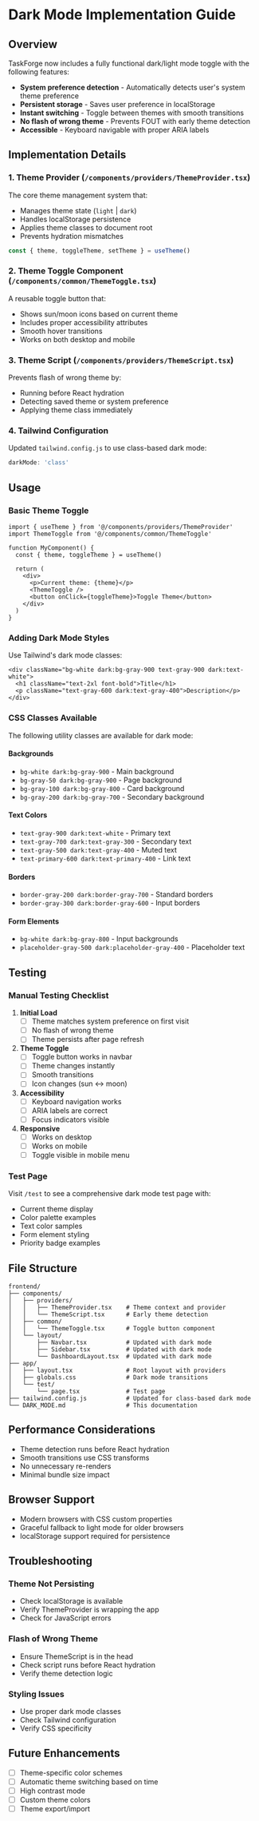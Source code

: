 # Dark Mode Implementation Guide

## Overview

TaskForge now includes a fully functional dark/light mode toggle with the following features:

- **System preference detection** - Automatically detects user's system theme preference
- **Persistent storage** - Saves user preference in localStorage
- **Instant switching** - Toggle between themes with smooth transitions
- **No flash of wrong theme** - Prevents FOUT with early theme detection
- **Accessible** - Keyboard navigable with proper ARIA labels

## Implementation Details

### 1. Theme Provider (`/components/providers/ThemeProvider.tsx`)

The core theme management system that:
- Manages theme state (`light` | `dark`)
- Handles localStorage persistence
- Applies theme classes to document root
- Prevents hydration mismatches

```typescript
const { theme, toggleTheme, setTheme } = useTheme()
```

### 2. Theme Toggle Component (`/components/common/ThemeToggle.tsx`)

A reusable toggle button that:
- Shows sun/moon icons based on current theme
- Includes proper accessibility attributes
- Smooth hover transitions
- Works on both desktop and mobile

### 3. Theme Script (`/components/providers/ThemeScript.tsx`)

Prevents flash of wrong theme by:
- Running before React hydration
- Detecting saved theme or system preference
- Applying theme class immediately

### 4. Tailwind Configuration

Updated `tailwind.config.js` to use class-based dark mode:
```javascript
darkMode: 'class'
```

## Usage

### Basic Theme Toggle

```tsx
import { useTheme } from '@/components/providers/ThemeProvider'
import ThemeToggle from '@/components/common/ThemeToggle'

function MyComponent() {
  const { theme, toggleTheme } = useTheme()
  
  return (
    <div>
      <p>Current theme: {theme}</p>
      <ThemeToggle />
      <button onClick={toggleTheme}>Toggle Theme</button>
    </div>
  )
}
```

### Adding Dark Mode Styles

Use Tailwind's dark mode classes:

```tsx
<div className="bg-white dark:bg-gray-900 text-gray-900 dark:text-white">
  <h1 className="text-2xl font-bold">Title</h1>
  <p className="text-gray-600 dark:text-gray-400">Description</p>
</div>
```

### CSS Classes Available

The following utility classes are available for dark mode:

#### Backgrounds
- `bg-white dark:bg-gray-900` - Main background
- `bg-gray-50 dark:bg-gray-900` - Page background
- `bg-gray-100 dark:bg-gray-800` - Card background
- `bg-gray-200 dark:bg-gray-700` - Secondary background

#### Text Colors
- `text-gray-900 dark:text-white` - Primary text
- `text-gray-700 dark:text-gray-300` - Secondary text
- `text-gray-500 dark:text-gray-400` - Muted text
- `text-primary-600 dark:text-primary-400` - Link text

#### Borders
- `border-gray-200 dark:border-gray-700` - Standard borders
- `border-gray-300 dark:border-gray-600` - Input borders

#### Form Elements
- `bg-white dark:bg-gray-800` - Input backgrounds
- `placeholder-gray-500 dark:placeholder-gray-400` - Placeholder text

## Testing

### Manual Testing Checklist

1. **Initial Load**
   - [ ] Theme matches system preference on first visit
   - [ ] No flash of wrong theme
   - [ ] Theme persists after page refresh

2. **Theme Toggle**
   - [ ] Toggle button works in navbar
   - [ ] Theme changes instantly
   - [ ] Smooth transitions
   - [ ] Icon changes (sun ↔ moon)

3. **Accessibility**
   - [ ] Keyboard navigation works
   - [ ] ARIA labels are correct
   - [ ] Focus indicators visible

4. **Responsive**
   - [ ] Works on desktop
   - [ ] Works on mobile
   - [ ] Toggle visible in mobile menu

### Test Page

Visit `/test` to see a comprehensive dark mode test page with:
- Current theme display
- Color palette examples
- Text color samples
- Form element styling
- Priority badge examples

## File Structure

```
frontend/
├── components/
│   ├── providers/
│   │   ├── ThemeProvider.tsx    # Theme context and provider
│   │   └── ThemeScript.tsx      # Early theme detection
│   ├── common/
│   │   └── ThemeToggle.tsx      # Toggle button component
│   └── layout/
│       ├── Navbar.tsx           # Updated with dark mode
│       ├── Sidebar.tsx          # Updated with dark mode
│       └── DashboardLayout.tsx  # Updated with dark mode
├── app/
│   ├── layout.tsx               # Root layout with providers
│   ├── globals.css              # Dark mode transitions
│   └── test/
│       └── page.tsx             # Test page
├── tailwind.config.js           # Updated for class-based dark mode
└── DARK_MODE.md                 # This documentation
```

## Performance Considerations

- Theme detection runs before React hydration
- Smooth transitions use CSS transforms
- No unnecessary re-renders
- Minimal bundle size impact

## Browser Support

- Modern browsers with CSS custom properties
- Graceful fallback to light mode for older browsers
- localStorage support required for persistence

## Troubleshooting

### Theme Not Persisting
- Check localStorage is available
- Verify ThemeProvider is wrapping the app
- Check for JavaScript errors

### Flash of Wrong Theme
- Ensure ThemeScript is in the head
- Check script runs before React hydration
- Verify theme detection logic

### Styling Issues
- Use proper dark mode classes
- Check Tailwind configuration
- Verify CSS specificity

## Future Enhancements

- [ ] Theme-specific color schemes
- [ ] Automatic theme switching based on time
- [ ] High contrast mode
- [ ] Custom theme colors
- [ ] Theme export/import

